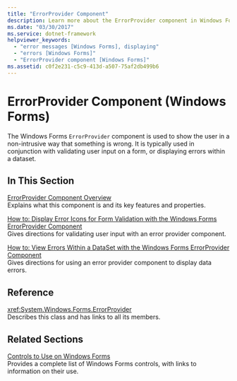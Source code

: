 ```yaml
---
title: "ErrorProvider Component"
description: Learn more about the ErrorProvider component in Windows Forms, which is used to show the user in a non-intrusive way that something is wrong.
ms.date: "03/30/2017"
ms.service: dotnet-framework
helpviewer_keywords: 
  - "error messages [Windows Forms], displaying"
  - "errors [Windows Forms]"
  - "ErrorProvider component [Windows Forms]"
ms.assetid: c0f2e231-c5c9-413d-a507-75af2db499b6
---
```

# ErrorProvider Component (Windows Forms)

The Windows Forms `ErrorProvider` component is used to show the user in a non-intrusive way that something is wrong. It is typically used in conjunction with validating user input on a form, or displaying errors within a dataset.  
  
## In This Section  

 [ErrorProvider Component Overview](errorprovider-component-overview-windows-forms.md)  
 Explains what this component is and its key features and properties.  
  
 [How to: Display Error Icons for Form Validation with the Windows Forms ErrorProvider Component](display-error-icons-for-form-validation-with-wf-errorprovider.md)  
 Gives directions for validating user input with an error provider component.  
  
 [How to: View Errors Within a DataSet with the Windows Forms ErrorProvider Component](view-errors-within-a-dataset-with-wf-errorprovider-component.md)  
 Gives directions for using an error provider component to display data errors.  
  
## Reference  

 <xref:System.Windows.Forms.ErrorProvider>  
 Describes this class and has links to all its members.  
  
## Related Sections  

 [Controls to Use on Windows Forms](controls-to-use-on-windows-forms.md)  
 Provides a complete list of Windows Forms controls, with links to information on their use.
